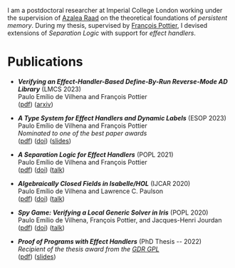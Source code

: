 I am a postdoctoral researcher at Imperial College London working under the
supervision of [Azalea Raad](https://www.soundandcomplete.org/) on the
theoretical foundations of _persistent memory_.
During my thesis, supervised by [François Pottier](https://gallium.inria.fr/~fpottier/),
I devised extensions of _Separation Logic_ with support for _effect handlers_.


# Publications

* ***Verifying an Effect-Handler-Based Define-By-Run Reverse-Mode AD Library*** (LMCS 2023)  
  Paulo Emílio de Vilhena and François Pottier  
  ([pdf](https://devilhena-paulo.github.io/files/verifying-rmad.pdf))
  ([arxiv](https://arxiv.org/abs/2112.07292))

* ***A Type System for Effect Handlers and Dynamic Labels*** (ESOP 2023)  
  Paulo Emílio de Vilhena and François Pottier  
  _Nominated to one of the best paper awards_  
  ([pdf](https://devilhena-paulo.github.io/files/tes.pdf))
  ([doi](https://doi.org/10.1007/978-3-031-30044-8_9))
  ([slides](https://devilhena-paulo.github.io/files/tes-slides.pdf))

* ***A Separation Logic for Effect Handlers*** (POPL 2021)  
  Paulo Emílio de Vilhena and François Pottier  
  ([pdf](https://devilhena-paulo.github.io/files/separation-logic-effect-handlers.pdf))
  ([doi](https://doi.org/10.1145/3434314))
  ([talk](https://www.youtube.com/watch?v=Zqyu0LPbBb8&t=1222s))

* ***Algebraically Closed Fields in Isabelle/HOL*** (IJCAR 2020)  
  Paulo Emílio de Vilhena and Lawrence C. Paulson  
  ([pdf](https://devilhena-paulo.github.io/files/algebraic-closure.pdf))
  ([doi](https://doi.org/10.1007/978-3-030-51054-1_12))
  ([talk](https://www.youtube.com/watch?v=jXmfoIDXtKk))

* ***Spy Game: Verifying a Local Generic Solver in Iris*** (POPL 2020)  
  Paulo Emílio de Vilhena, François Pottier, and Jacques-Henri Jourdan  
  ([pdf](https://devilhena-paulo.github.io/files/spy-game.pdf))
  ([doi](https://doi.org/10.1145/3371101))
  ([talk](https://www.youtube.com/watch?v=_6w18S3Opd4&t=555s))

* ***Proof of Programs with Effect Handlers***  (PhD Thesis -- 2022)  
  _Recipient of the thesis award from the [GDR GPL](https://gdr-gpl.cnrs.fr/Actions/PrixDeTheseGPL)_  
  ([pdf](https://devilhena-paulo.github.io/thesis/de-vilhena-thesis.pdf))
  ([slides](https://docs.google.com/presentation/d/1MQS9SQGg8Hb_6ffbamKi1FFaVbE1mQ_9nS4duDa_yuE/edit?usp=sharing))